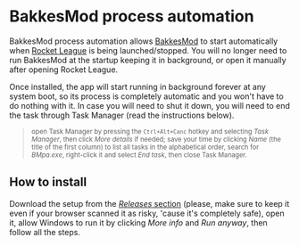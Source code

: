 # BakkesMod process automation
BakkesMod process automation allows [BakkesMod](https://www.bakkesmod.com/download.php) to start automatically when [Rocket League](https://www.rocketleague.com/) is being launched/stopped.
You will no longer need to run BakkesMod at the startup keeping it in background, or open it manually after opening Rocket League.

Once installed, the app will start running in background forever at any system boot, so its process is completely automatic and you won't have to do nothing with it.
In case you will need to shut it down, you will need to end the task through Task Manager (read the instructions below).
> <sup>open Task Manager by pressing the `Ctrl+Alt+Canc` hotkey and selecting *Task Manager*, then click *More details* if needed; save your time by clicking *Name* (the title of the first column) to list all tasks in the alphabetical order, search for *BMpa.exe*, right-click it and select *End task*, then close Task Manager.</sup>
## How to install
Download the setup from the [*Releases* section](https://www.github.com/martinotecco/BakkesMod-process-automation/releases) (please, make sure to keep it even if your browser scanned it as risky, 'cause it's completely safe), open it, allow Windows to run it by clicking *More info* and *Run anyway*, then follow all the steps.
